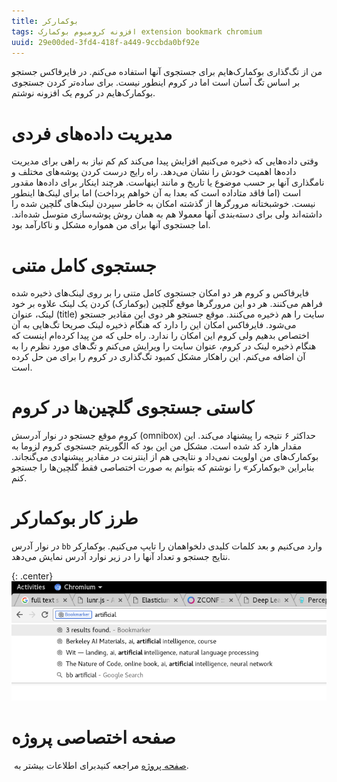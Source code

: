 ```yaml
---
title: بوکمارکر
tags: افزونه کرومیوم بوکمارک extension bookmark chromium
uuid: 29e00ded-3fd4-418f-a449-9ccbda0bf92e
---
```


من از تگ‌گذاری بوکمارک‌هایم برای جستجوی آنها استفاده می‌کنم. در فایرفاکس جستجو بر اساس تگ آسان است اما در کروم اینطور نیست. برای ساده‌تر کردن جستجوی بوکمارک‌هایم در کروم یک افزونه نوشتم.

# مدیریت داده‌های فردی
وقتی داده‌هایی که ذخیره می‌کنیم افزایش پیدا می‌کند کم کم نیاز به راهی برای مدیریت داده‌ها اهمیت خودش را نشان می‌دهد. راه رایج درست کردن پوشه‌های مختلف و نامگذاری آنها بر حسب موضوع یا تاریخ و مانند اینهاست. هرچند اینکار برای داده‌ها مقدور است (اما فاقد متاداده است که بعدا به آن خواهم پرداخت) اما برای لینک‌ها اینطور نیست. خوشبختانه مرورگرها از گذشته امکان به خاطر سپردن لینک‌های گلچین شده را داشته‌اند ولی برای دسته‌بندی آنها معمولا هم به همان روش پوشه‌سازی متوسل شده‌اند. اما جستجوی آنها برای من همواره مشکل و ناکارآمد بود.

# جستجوی کامل متنی
فایرفاکس و کروم هر دو امکان جستجوی کامل متنی را بر روی لینک‌های ذخیره شده فراهم می‌کنند. هر دو این مرورگرها موقع گلچین (بوکمارک) کردن یک لینک علاوه بر خود لینک، عنوان (title) سایت را هم ذخیره می‌کنند. موقع جستجو هر دوی این مقادیر جستجو می‌شود. فایرفاکس امکان این را دارد که هنگام ذخیره لینک صریحا تگ‌هایی به آن اختصاص بدهیم ولی کروم این امکان را ندارد. راه حلی که من پیدا کرده‌ام اینست که هنگام ذخیره لینک در کروم، عنوان سایت را ویرایش می‌کنم و تگ‌های مورد نظرم را به آن اضافه می‌کنم. این راهکار مشکل کمبود تگ‌گذاری در کروم را برای من حل کرده است.

# کاستی جستجوی گلچین‌ها در کروم
کروم موقع جستجو در نوار آدرسش (omnibox) حداکثر ۶ نتیجه را پیشنهاد می‌کند. این مقدار هارد کد شده است. مشکل من این بود که الگوریتم جستجوی کروم لزوما به بوکمارک‌های من اولویت نمی‌داد و نتایجی هم از اینترنت در مقادیر پیشنهادی می‌گنجاند. بنابراین «بوکمارکر» را نوشتم که بتوانم به صورت اختصاصی فقط گلچین‌ها را جستجو کنم.

# طرز کار بوکمارکر
در نوار آدرس `bb` وارد می‌کنیم و بعد کلمات کلیدی دلخواهمان را تایپ می‌کنیم. بوکمارکر نتایج جستجو و تعداد آنها را در زیر نوارد آدرس نمایش می‌دهد.


{: .center}
!["Something went wrong."](assets/pimg/bookmarker.png "بوکمارکر فقط گلچین‌ها را جستجو می کند.")

# صفحه اختصاصی پروژه
برای اطلاعات بیشتر به ‏‎[صفحه پروژه](projects/bookmarker) مراجعه کنید.
